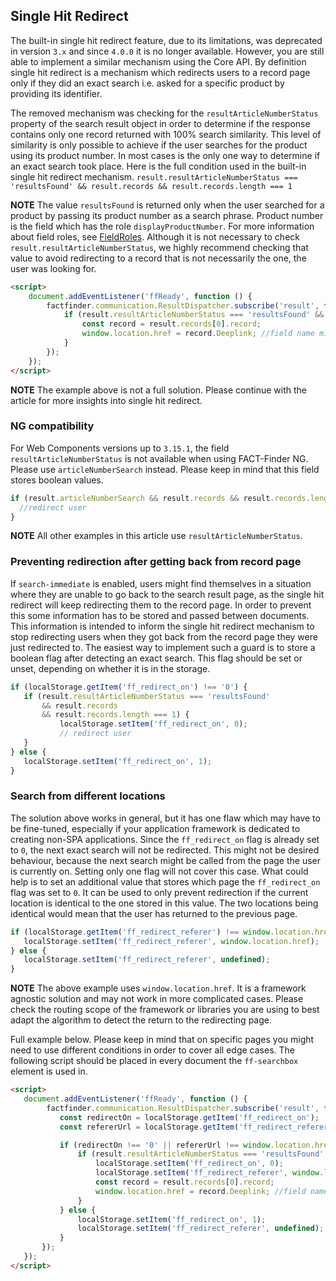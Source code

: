 ## Single Hit Redirect

The built-in single hit redirect feature, due to its limitations, was deprecated in version `3.x` and since `4.0.0` it is no longer available.
However, you are still able to implement a similar mechanism using the Core API.
By definition single hit redirect is a mechanism which redirects users to a record page only if they did an exact search i.e. asked for a specific product by providing its identifier.

The removed mechanism was checking for the `resultArticleNumberStatus` property of the search result object in order to determine if the response contains only one record returned with 100% search similarity.
This level of similarity is only possible to achieve if the user searches for the product using its product number.
In most cases is the only one way to determine if an exact search took place.
Here is the full condition used in the built-in single hit redirect mechanism.
`result.resultArticleNumberStatus === 'resultsFound' && result.records && result.records.length === 1`

**NOTE** The value `resultsFound` is returned only when the user searched for a product by passing its product number as a search phrase.
Product number is the field which has the role `displayProductNumber`.
For more information about field roles, see [FieldRoles](/documentation/4.x/field-roles).
Although it is not necessary to check `result.resultArticleNumberStatus`, we highly recommend checking that value to avoid redirecting to a record that is not necessarily the one, the user was looking for.

```html
<script>
    document.addEventListener('ffReady', function () {
        factfinder.communication.ResultDispatcher.subscribe('result', function(result) {
            if (result.resultArticleNumberStatus === 'resultsFound' && result.records && result.records.length === 1) {
                const record = result.records[0].record;
                window.location.href = record.Deeplink; //field name might be different. Check your feed file 
            }       
        });
    });
</script> 
```
**NOTE** The example above is not a full solution. Please continue with the article for more insights into single hit redirect.


### NG compatibility
For Web Components versions up to `3.15.1`, the field `resultArticleNumberStatus` is not available when using FACT-Finder NG.
Please use `articleNumberSearch` instead.
Please keep in mind that this field stores boolean values. 

  ```javascript
 if (result.articleNumberSearch && result.records && result.records.length === 1) {
    //redirect user
}      
```

**NOTE** All other examples in this article use `resultArticleNumberStatus`. 


### Preventing redirection after getting back from record page
If `search-immediate` is enabled, users might find themselves in a situation where they are unable to go back to the search result page, as the single hit redirect will keep redirecting them to the record page.
In order to prevent this some information has to be stored and passed between documents. This information is intended to inform the single hit redirect mechanism to stop redirecting users when they got back from the record page they were just redirected to.
The easiest way to implement such a guard is to store a boolean flag after detecting an exact search.
This flag should be set or unset, depending on whether it is in the storage.

 ```javascript
 if (localStorage.getItem('ff_redirect_on') !== '0') {
    if (result.resultArticleNumberStatus === 'resultsFound' 
        && result.records 
        && result.records.length === 1) {
            localStorage.setItem('ff_redirect_on', 0); 
            // redirect user
    }   
} else {
    localStorage.setItem('ff_redirect_on', 1); 
}   
 ```

### Search from different locations
The solution above works in general, but it has one flaw which may have to be fine-tuned, especially if your application framework is dedicated to creating non-SPA applications.
Since the `ff_redirect_on` flag is already set to `0`, the next exact search will not be redirected.
This might not be desired behaviour, because the next search might be called from the page the user is currently on.
Setting only one flag will not cover this case.
What could help is to set an additional value that stores which page the `ff_redirect_on` flag was set to `0`.
It can be used to only prevent redirection if the current location is identical to the one stored in this value.
The two locations being identical would mean that the user has returned to the previous page.
  
 ```javascript
if (localStorage.getItem('ff_redirect_referer') !== window.location.href) {
    localStorage.setItem('ff_redirect_referer', window.location.href);
} else {                    
    localStorage.setItem('ff_redirect_referer', undefined); 
}   
 ```

**NOTE** The above example uses `window.location.href`. It is a framework agnostic solution and may not work in more complicated cases. Please check the routing scope of the framework or libraries you are using to best adapt the algorithm to detect the return to the redirecting page.

Full example below.
Please keep in mind that on specific pages you might need to use different conditions in order to cover all edge cases.
The following script should be placed in every document the `ff-searchbox` element is used in.
 ```html
<script>
    document.addEventListener('ffReady', function () {
         factfinder.communication.ResultDispatcher.subscribe('result', function(result) {
            const redirectOn = localStorage.getItem('ff_redirect_on');
            const refererUrl = localStorage.getItem('ff_redirect_referer');

            if (redirectOn !== '0' || refererUrl !== window.location.href) {                 
                if (result.resultArticleNumberStatus === 'resultsFound' && result.records && result.records.length === 1) {
                    localStorage.setItem('ff_redirect_on', 0); 
                    localStorage.setItem('ff_redirect_referer', window.location.href);
                    const record = result.records[0].record;
                    window.location.href = record.Deeplink; //field name might be different. Check your feed file 
                }  
            } else {
                localStorage.setItem('ff_redirect_on', 1); 
                localStorage.setItem('ff_redirect_referer', undefined); 
            }   
        });
    });
</script> 
 ```
